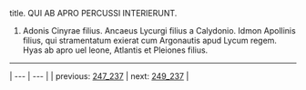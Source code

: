 title. QUI AB APRO PERCUSSI INTERIERUNT.



1. Adonis Cinyrae filius. Ancaeus Lycurgi filius a Calydonio. Idmon Apollinis filius, qui stramentatum exierat cum Argonautis apud Lycum regem. Hyas ab apro uel leone, Atlantis et Pleiones filius.



---

| --- | --- |
| previous: [247_237](../247_237/) | next: [249_237](../249_237/) |
